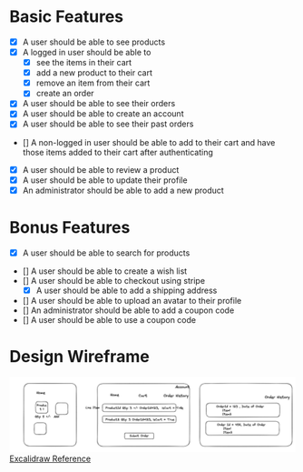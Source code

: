 # Basic Features

- [x] A user should be able to see products
- [x] A logged in user should be able to
  - [x] see the items in their cart
  - [x] add a new product to their cart
  - [x] remove an item from their cart
  - [x] create an order
- [x] A user should be able to see their orders
- [x] A user should be able to create an account
- [x] A user should be able to see their past orders
- [] A non-logged in user should be able to add to their cart and have those items added to their cart after authenticating
- [x] A user should be able to review a product
- [x] A user should be able to update their profile
- [x] An administrator should be able to add a new product

# Bonus Features

- [x] A user should be able to search for products

- [] A user should be able to create a wish list
- [] A user should be able to checkout using stripe
  - [x] A user should be able to add a shipping address
- [] A user should be able to upload an avatar to their profile
- [] An administrator should be able to add a coupon code
- [] A user should be able to use a coupon code

# Design Wireframe

![Wireframe](Wireframe.png)
[Excalidraw Reference](https://excalidraw.com/#room=f9a4d1f3b3eedae37485,fMAg9Q5MQjcqxRf6tUwELw)
